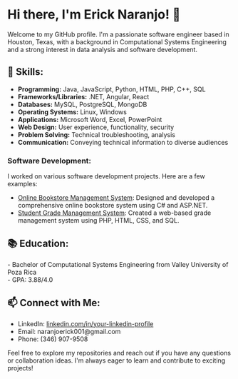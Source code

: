 <h1>Hi there, I'm Erick Naranjo! 👋</h1>
<p>Welcome to my GitHub profile. I'm a passionate software engineer based in Houston, Texas, with a background in Computational Systems Engineering and a strong interest in data analysis and software development.</p>

<h2>🚀 Skills:</h2>
<ul>
  <li><b>Programming:</b> Java, JavaScript, Python, HTML, PHP, C++, SQL</li>
  <li><b>Frameworks/Libraries:</b> .NET, Angular, React</li>
  <li><b>Databases:</b> MySQL, PostgreSQL, MongoDB</li>
  <li><b>Operating Systems:</b> Linux, Windows</li>
  <li><b>Applications:</b> Microsoft Word, Excel, PowerPoint</li>
  <li><b>Web Design:</b> User experience, functionality, security</li>
  <li><b>Problem Solving:</b> Technical troubleshooting, analysis</li>
  <li><b>Communication:</b> Conveying technical information to diverse audiences</li>
</ul>

<h3>Software Development:</h3>
<p>I worked on various software development projects. Here are a few examples:</p>
<ul>
  <li><a href="https://github.com/your-github-username/Online-Bookstore-Management">Online Bookstore Management System</a>: Designed and developed a comprehensive online bookstore system using C# and ASP.NET.</li>
  <li><a href="https://github.com/your-github-username/Student-Grade-Management">Student Grade Management System</a>: Created a web-based grade management system using PHP, HTML, CSS, and SQL.</li>
</ul>

<h2>📚 Education:</h2>
<p>
  - Bachelor of Computational Systems Engineering from Valley University of Poza Rica<br>
  - GPA: 3.88/4.0
</p>

<h2>📫 Connect with Me:</h2>
<ul>
  <li>LinkedIn: <a href="www.linkedin.com/in/ericknaranjo">linkedin.com/in/your-linkedin-profile</a></li>
  <li>Email: naranjoerick001@gmail.com</li>
  <li>Phone: (346) 907-9508</li>
</ul>

<p>Feel free to explore my repositories and reach out if you have any questions or collaboration ideas. I'm always eager to learn and contribute to exciting projects!</p>
